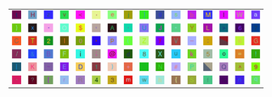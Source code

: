 <table>
<tr>
<td><img src="74.gif"></td>
<td><img src="48.gif"></td>
<td><img src="7A.gif"></td>
<td><img src="76.gif"></td>
<td><img src="3C.gif"></td>
<td><img src="2E.gif"></td>
<td><img src="65.gif"></td>
<td><img src="6A.gif"></td>
<td><img src="5D.gif"></td>
<td><img src="67.gif"></td>
<td><img src="73.gif"></td>
<td><img src="62.gif"></td>
<td><img src="4D.gif"></td>
<td><img src="49.gif"></td>
<td><img src="57.gif"></td>
<td><img src="61.gif"></td>
</tr>
<tr>
<td><img src="7D.gif"></td>
<td><img src="78.gif"></td>
<td><img src="2D.gif"></td>
<td><img src="4F.gif"></td>
<td><img src="24.gif"></td>
<td><img src="2C.gif"></td>
<td><img src="41.gif"></td>
<td><img src="27.gif"></td>
<td><img src="55.gif"></td>
<td><img src="4A.gif"></td>
<td><img src="22.gif"></td>
<td><img src="59.gif"></td>
<td><img src="4C.gif"></td>
<td><img src="3E.gif"></td>
<td><img src="36.gif"></td>
<td><img src="37.gif"></td>
</tr>
<tr>
<td><img src="43.gif"></td>
<td><img src="54.gif"></td>
<td><img src="32.gif"></td>
<td><img src="6C.gif"></td>
<td><img src="30.gif"></td>
<td><img src="2A.gif"></td>
<td><img src="70.gif"></td>
<td><img src="28.gif"></td>
<td><img src="5A.gif"></td>
<td><img src="79.gif"></td>
<td><img src="56.gif"></td>
<td><img src="5F.gif"></td>
<td><img src="3A.gif"></td>
<td><img src="gr2.gif"></td>
<td><img src="63.gif"></td>
<td><img src="47.gif"></td>
</tr>
<tr>
<td><img src="2F.gif"></td>
<td><img src="26.gif"></td>
<td><img src="42.gif"></td>
<td><img src="46.gif"></td>
<td><img src="69.gif"></td>
<td><img src="3B.gif"></td>
<td><img src="40.gif"></td>
<td><img src="64.gif"></td>
<td><img src="38.gif"></td>
<td><img src="58.gif"></td>
<td><img src="75.gif"></td>
<td><img src="6B.gif"></td>
<td><img src="35.gif"></td>
<td><img src="6F.gif"></td>
<td><img src="3D.gif"></td>
<td><img src="21.gif"></td>
</tr>
<tr>
<td><img src="7C.gif"></td>
<td><img src="4B.gif"></td>
<td><img src="7E.gif"></td>
<td><img src="45.gif"></td>
<td><img src="44.gif"></td>
<td><img src="31.gif"></td>
<td><img src="29.gif"></td>
<td><img src="2B.gif"></td>
<td><img src="gr3.gif"></td>
<td><img src="4E.gif"></td>
<td><img src="23.gif"></td>
<td><img src="50.gif"></td>
<td><img src="gr1.gif"></td>
<td><img src="51.gif"></td>
<td><img src="5E.gif"></td>
<td><img src="39.gif"></td>
</tr>
<tr>
<td><img src="60.gif"></td>
<td><img src="3F.gif"></td>
<td><img src="5B.gif"></td>
<td><img src="72.gif"></td>
<td><img src="52.gif"></td>
<td><img src="34.gif"></td>
<td><img src="33.gif"></td>
<td><img src="6D.gif"></td>
<td><img src="77.gif"></td>
<td><img src="68.gif"></td>
<td><img src="7B.gif"></td>
<td><img src="53.gif"></td>
<td><img src="66.gif"></td>
<td><img src="25.gif"></td>
<td><img src="6E.gif"></td>
<td><img src="71.gif"></td>
</tr>
</table>
